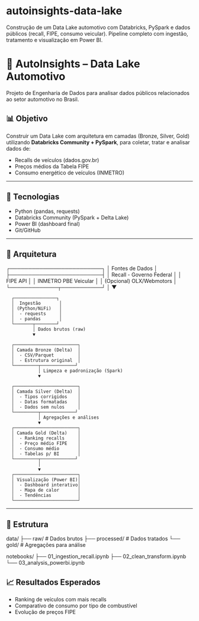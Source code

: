 # autoinsights-data-lake
Construção de um Data Lake automotivo com Databricks, PySpark e dados públicos (recall, FIPE, consumo veicular). Pipeline completo com ingestão, tratamento e visualização em Power BI.


# 🚗 AutoInsights – Data Lake Automotivo

Projeto de Engenharia de Dados para analisar dados públicos relacionados ao setor automotivo no Brasil.

## 📊 Objetivo

Construir um Data Lake com arquitetura em camadas (Bronze, Silver, Gold) utilizando **Databricks Community + PySpark**, para coletar, tratar e analisar dados de:

- Recalls de veículos (dados.gov.br)
- Preços médios da Tabela FIPE
- Consumo energético de veículos (INMETRO)

---

## 🔧 Tecnologias

- Python (pandas, requests)
- Databricks Community (PySpark + Delta Lake)
- Power BI (dashboard final)
- Git/GitHub

---

## 📐 Arquitetura


┌─────────────────────────┐
│       Fontes de Dados    │
├─────────────────────────┤
│ Recall - Governo Federal │
│ FIPE API                 │
│ INMETRO PBE Veicular     │
│ (Opcional) OLX/Webmotors │
└─────────────┬───────────┘
              │
              ▼

      ┌────────────────┐
      │  Ingestão       │
      │ (Python/NiFi)   │
      │  - requests     │
      │  - pandas       │
      └───────┬────────┘
              │ Dados brutos (raw)
              ▼
      
      ┌────────────────────────┐
      │ Camada Bronze (Delta)  │
      │  - CSV/Parquet         │
      │  - Estrutura original  │
      └─────────┬─────────────┘
                │ Limpeza e padronização (Spark)
                ▼
      
      ┌────────────────────────┐
      │ Camada Silver (Delta)  │
      │  - Tipos corrigidos    │
      │  - Datas formatadas    │
      │  - Dados sem nulos     │
      └─────────┬─────────────┘
                │ Agregações e análises
                ▼
      ┌────────────────────────┐
      │ Camada Gold (Delta)    │
      │  - Ranking recalls     │
      │  - Preço médio FIPE    │
      │  - Consumo médio       │
      │  - Tabelas p/ BI       │
      └─────────┬─────────────┘
                │
                ▼
      ┌────────────────────────┐
      │ Visualização (Power BI)│
      │  - Dashboard interativo│
      │  - Mapa de calor       │
      │  - Tendências          │
      └────────────────────────┘


---

## 📁 Estrutura
data/
├── raw/ # Dados brutos
├── processed/ # Dados tratados
└── gold/ # Agregações para análise

notebooks/
├── 01_ingestion_recall.ipynb
├── 02_clean_transform.ipynb
└── 03_analysis_powerbi.ipynb


## 📈 Resultados Esperados

- Ranking de veículos com mais recalls
- Comparativo de consumo por tipo de combustível
- Evolução de preços FIPE
